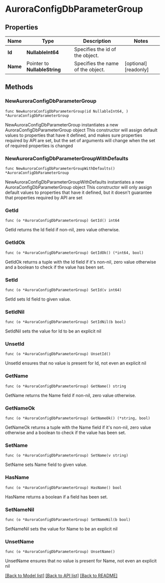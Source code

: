 # AuroraConfigDbParameterGroup

## Properties

Name | Type | Description | Notes
------------ | ------------- | ------------- | -------------
**Id** | **NullableInt64** | Specifies the id of the object. | 
**Name** | Pointer to **NullableString** | Specifies the name of the object. | [optional] [readonly] 

## Methods

### NewAuroraConfigDbParameterGroup

`func NewAuroraConfigDbParameterGroup(id NullableInt64, ) *AuroraConfigDbParameterGroup`

NewAuroraConfigDbParameterGroup instantiates a new AuroraConfigDbParameterGroup object
This constructor will assign default values to properties that have it defined,
and makes sure properties required by API are set, but the set of arguments
will change when the set of required properties is changed

### NewAuroraConfigDbParameterGroupWithDefaults

`func NewAuroraConfigDbParameterGroupWithDefaults() *AuroraConfigDbParameterGroup`

NewAuroraConfigDbParameterGroupWithDefaults instantiates a new AuroraConfigDbParameterGroup object
This constructor will only assign default values to properties that have it defined,
but it doesn't guarantee that properties required by API are set

### GetId

`func (o *AuroraConfigDbParameterGroup) GetId() int64`

GetId returns the Id field if non-nil, zero value otherwise.

### GetIdOk

`func (o *AuroraConfigDbParameterGroup) GetIdOk() (*int64, bool)`

GetIdOk returns a tuple with the Id field if it's non-nil, zero value otherwise
and a boolean to check if the value has been set.

### SetId

`func (o *AuroraConfigDbParameterGroup) SetId(v int64)`

SetId sets Id field to given value.


### SetIdNil

`func (o *AuroraConfigDbParameterGroup) SetIdNil(b bool)`

 SetIdNil sets the value for Id to be an explicit nil

### UnsetId
`func (o *AuroraConfigDbParameterGroup) UnsetId()`

UnsetId ensures that no value is present for Id, not even an explicit nil
### GetName

`func (o *AuroraConfigDbParameterGroup) GetName() string`

GetName returns the Name field if non-nil, zero value otherwise.

### GetNameOk

`func (o *AuroraConfigDbParameterGroup) GetNameOk() (*string, bool)`

GetNameOk returns a tuple with the Name field if it's non-nil, zero value otherwise
and a boolean to check if the value has been set.

### SetName

`func (o *AuroraConfigDbParameterGroup) SetName(v string)`

SetName sets Name field to given value.

### HasName

`func (o *AuroraConfigDbParameterGroup) HasName() bool`

HasName returns a boolean if a field has been set.

### SetNameNil

`func (o *AuroraConfigDbParameterGroup) SetNameNil(b bool)`

 SetNameNil sets the value for Name to be an explicit nil

### UnsetName
`func (o *AuroraConfigDbParameterGroup) UnsetName()`

UnsetName ensures that no value is present for Name, not even an explicit nil

[[Back to Model list]](../README.md#documentation-for-models) [[Back to API list]](../README.md#documentation-for-api-endpoints) [[Back to README]](../README.md)


